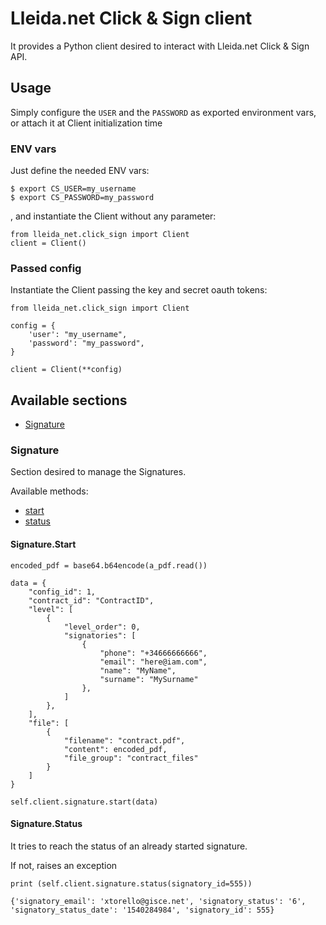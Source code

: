 # Lleida.net Click & Sign client

It provides a Python client desired to interact with Lleida.net Click & Sign API.

## Usage

Simply configure the `USER` and the `PASSWORD` as exported environment vars, or attach it at Client initialization time

### ENV vars

Just define the needed ENV vars:
```
$ export CS_USER=my_username
$ export CS_PASSWORD=my_password

```

, and instantiate the Client without any parameter:

```
from lleida_net.click_sign import Client
client = Client()
```

### Passed config

Instantiate the Client passing the key and secret oauth tokens:
```
from lleida_net.click_sign import Client

config = {
    'user': "my_username",
    'password': "my_password",
}

client = Client(**config)
```

## Available sections

- [Signature](#signature)


### Signature

Section desired to manage the Signatures.

Available methods:

- [start](#signature-start)
- [status](#signature-status)

#### Signature.Start

```
encoded_pdf = base64.b64encode(a_pdf.read())

data = {
    "config_id": 1,
    "contract_id": "ContractID",
    "level": [
        {
            "level_order": 0,
            "signatories": [
                {
                    "phone": "+34666666666",
                    "email": "here@iam.com",
                    "name": "MyName",
                    "surname": "MySurname"
                },
            ]
        },
    ],
    "file": [
        {
            "filename": "contract.pdf",
            "content": encoded_pdf,
            "file_group": "contract_files"
        }
    ]
}

self.client.signature.start(data)
```


#### Signature.Status

It tries to reach the status of an already started signature.

If not, raises an exception

```
print (self.client.signature.status(signatory_id=555))

{'signatory_email': 'xtorello@gisce.net', 'signatory_status': '6', 'signatory_status_date': '1540284984', 'signatory_id': 555}
```
